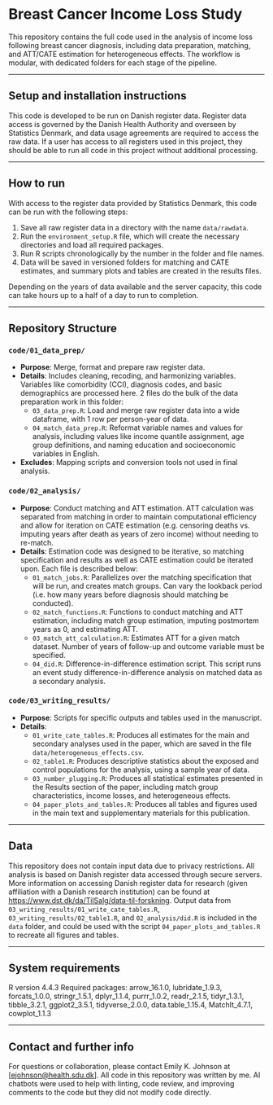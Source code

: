 # Breast Cancer Income Loss Study

This repository contains the full code used in the analysis of income loss following breast cancer diagnosis, including data preparation, matching, and ATT/CATE estimation for heterogeneous effects. The workflow is modular, with dedicated folders for each stage of the pipeline.

---

## Setup and installation instructions
This code is developed to be run on Danish register data. Register data access is governed by the Danish Health Authority and overseen by Statistics Denmark, and data usage agreements are required to access the raw data. If a user has access to all registers used in this project, they should be able to run all code in this project without additional processing.

---

## How to run
With access to the register data provided by Statistics Denmark, this code can be run with the following steps:
1. Save all raw register data in a directory with the name `data/rawdata`. 
2. Run the `environment_setup.R` file, which will create the necessary directories and load all required packages.
3. Run R scripts chronologically by the number in the folder and file names. 
4. Data will be saved in versioned folders for matching and CATE estimates, and summary plots and tables are created in the results files.

Depending on the years of data available and the server capacity, this code can take hours up to a half of a day to run to completion.

---

## Repository Structure

### `code/01_data_prep/`
- **Purpose**: Merge, format and prepare raw register data.
- **Details**: Includes cleaning, recoding, and harmonizing variables. Variables like comorbidity (CCI), diagnosis codes, and basic demographics are processed here. 2 files do the bulk 
of the data preparation work in this folder:
  - `03_data_prep.R`: Load and merge raw register data into a wide dataframe, with 1 row per person-year of data.
  - `04_match_data_prep.R`: Reformat variable names and values for analysis, including values like income quantile assignment, age group definitions, and naming education and 
  socioeconomic variables in English.
- **Excludes**: Mapping scripts and conversion tools not used in final analysis.

### `code/02_analysis/`
- **Purpose**: Conduct matching and ATT estimation. ATT calculation was separated from matching in order to maintain computational efficiency and allow for iteration on 
CATE estimation (e.g. censoring deaths vs. imputing years after death as years of zero income) without needing to re-match.
- **Details**: Estimation code was designed to be iterative, so matching specification and results as well as CATE estimation could be iterated upon. Each file is described below:
  - `01_match_jobs.R`: Parallelizes over the matching specification that will be run, and creates match groups. Can vary the lookback period (i.e. how many years before diagnosis
  should matching be conducted).
  - `02_match_functions.R`: Functions to conduct matching and ATT estimation, including match group estimation, imputing postmortem years as 0, and estimating ATT.
  - `03_match_att_calculation.R`: Estimates ATT for a given match dataset. Number of years of follow-up and outcome variable must be specified.
  - `04_did.R`: Difference-in-difference estimation script. This script runs an event study difference-in-difference analysis on matched data as a secondary analysis.

### `code/03_writing_results/`
- **Purpose**: Scripts for specific outputs and tables used in the manuscript.
- **Details**:
  - `01_write_cate_tables.R`: Produces all estimates for the main and secondary analyses used in the paper, which are saved in the file `data/heterogeneous_effects.csv`. 
  - `02_table1.R`: Produces descriptive statistics about the exposed and control populations for the analysis, using a sample year of data.
  - `03_number_plugging.R`: Produces all statistical estimates presented in the Results section of the paper, including match group characteristics, income losses, and 
  heterogeneous effects.
  - `04_paper_plots_and_tables.R`: Produces all tables and figures used in the main text and supplementary materials for this publication.

---

## Data

This repository does not contain input data due to privacy restrictions. All analysis is based on Danish register data accessed through secure servers. More information on accessing 
Danish register data for research (given affiliation with a Danish research institution) can be found at https://www.dst.dk/da/TilSalg/data-til-forskning. 
Output data from `03_writing_results/01_write_cate_tables.R`, `03_writing_results/02_table1.R`, and `02_analysis/did.R` is included in the `data` folder, and could be used with the script 
`04_paper_plots_and_tables.R` to recreate all figures and tables.

---

## System requirements
R version 4.4.3
Required packages: arrow_16.1.0, lubridate_1.9.3, forcats_1.0.0, stringr_1.5.1, dplyr_1.1.4, purrr_1.0.2, readr_2.1.5, tidyr_1.3.1, tibble_3.2.1, ggplot2_3.5.1,
tidyverse_2.0.0, data.table_1.15.4, MatchIt_4.7.1, cowplot_1.1.3

---

## Contact and further info
For questions or collaboration, please contact Emily K. Johnson at [ejohnson@health.sdu.dk].
All code in this repository was written by me. AI chatbots were used to help with linting, code review, and improving comments to the code but they did not modify code directly.